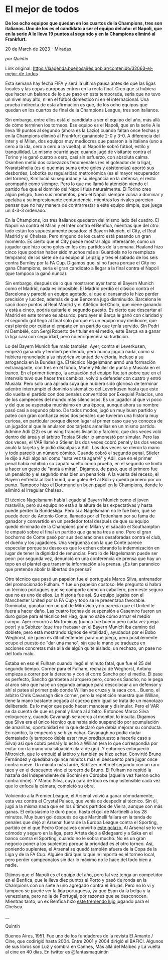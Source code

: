 # El mejor de todos

**De los ocho equipos que quedan en los cuartos de la Champions, tres son italianos. Uno de los es el candidato a ser el equipo del año: el Napoli, que en la serie A le lleva 19 puntos al segundo y en la Champions eliminó al Frankfurt.**

20 de March de 2023 - Miradas

_por Quintín_

Link original: https://laagenda.buenosaires.gob.ar/contenido/32063-el-mejor-de-todos



Esta semana hay fecha FIFA y será la última pausa antes de que las ligas locales y las copas europeas entren en la recta final. Creo que si hubiera que hacer un balance de lo que pasó en esta temporada, sería que no tuvo un nivel muy alto, ni en el fútbol doméstico ni en el internacional. Una prueba indirecta de esta afirmación es que, de los ocho equipos que quedan en los cuartos de final de la Champions League, tres son italianos.




Sin embargo, entre ellos está el candidato a ser el equipo del año, más allá de cómo terminen los torneos. Ese equipo es el Napoli, que en la serie A le lleva 19 puntos al segundo (ahora es la Lazio) cuando faltan once fechas y en la Champions eliminó al Frankfurt ganándole 2-0 y 3-0. A diferencia del Inter y el Milan, dos equipos muy mediocres que pasaron a la italiana (uno a cero a la ida, cero a cero a la vuelta), al Napoli le sobró fútbol, estilo y tranquilidad. Lo mismo ocurrió ayer, cuando jugó de visitante contra el Torino y le ganó cuatro a cero, casi sin esfuerzo, con absoluta calma. Osimhen metió dos cabezazos fenomenales (es el goleador de la liga), Kvaratskhelia (es el que más suma entre goles y asistencias) aportó sus desbordes, Lobotka su regularidad metronómica (es el mayor recuperador del torneo), Kim lució su seguridad y su elegancia en la defensa, el resto acompañó como siempre. Pero lo que me llamó la atención viendo el partido fue que el dominio del Napoli fluía naturalmente. El Torino creo algún peligro, tuvo sus momentos, pero el Napoli siempre volvía a dominar y apelaba a su impresionante contundencia, mientras los rivales parecían pensar que no hay manera de contrarrestar a este equipo simple, que juega un 4-3-3 ordenado.




En la Champions, los tres italianos quedaron del mismo lado del cuadro. El Napoli va contra el Milan y el Inter contra el Benfica, mientras que del otro lado están los supuestamente pesados: el Bayern Munich, el City, el Real Madrid y el Chelsea. Pero ninguno de los cuatro está pasando un gran momento. Es cierto que el City puede mostrar algo interesante, como un jugador que hizo ocho goles en los dos partidos de la semana. Haaland hizo cinco (que podrían haber sido muchos más si Guardiola no lo reemplaza temprano) de los siete de su equipo al Leipzig y tres el sábado de los seis contra Burnley por la FA Cup. Digamos que, si no fuera porque el City no gana Champions, sería el gran candidato a llegar a la final contra el Napoli (que tampoco la ganó nunca).




Sin embargo, después de lo que mostraron ayer tanto el Bayern Munich como el Madrid, nada es imposible. El Madrid perdió el clásico contra el Barcelona y pareció un equipo agotado, al que el cansancio le hizo perder precisión y lucidez, además de que Benzema jugó disminuido. Barcelona le sacó doce puntos al Real Madrid y el Atlético del Cholo, que viene ganando y está a cinco, podría quitarle el segundo puesto. Es cierto que descartar al Madrid en este torneo es absurdo, pero ayer el Barça le ganó con claridad y el segundo gol llegó al final solo porque es un equipo muy mediocre, que casi pierde por cuidar el empate en un partido que tenía servido. Sin Pedri ni Dembélé, con Sergi Roberto de titular en el medio, este Barça va a ganar la liga casi con seguridad, pero no enriquecerá su tradición.




Lo del Bayern Munich fue malo también. Ayer, contra el Leverkusen, empezó ganando y terminó perdiendo, pero nunca jugó a nada, como si hubiera renunciado a su histórica voluntad de victoria, incluso a su arrogancia en la Bundesliga. El técnico Nagelsmann armó una formación extravagante, con tres en el fondo, Mané y Müller de punta y Musiala en el banco. En el primer tiempo, la actuación del equipo fue tan pobre que en el intervalo tuvo que hacer tres cambios, volvió a defender con cuatro y entró Musiala. Pero solo una apilada suya que hubiera sido gloriosa de terminar adentro interrumpió el dominio sistemático del Leverkusen hasta que este dio vuelta el partido con dos penales convertidos por Exequiel Palacios, uno de los campeones del mundo más silenciosos. Es un jugador al que vi poco y del que se esperaba muchísimo en una época, aunque ahora su nombre pasó casi a segundo plano. De todos modos, jugó un muy buen partido y pateó con gran confianza esos dos penales que tuvieron una historia muy curiosa, en particular porque dieron lugar al primer caso que yo conozca de un jugador al que le anularon dos tarjetas amarillas en un mismo partido. Admine Adli (22) es un wing francés livianito y farolero, que dos veces voló dentro del área y el árbitro Tobías Stieler lo amonestó por simular. Pero las dos veces, el VAR llamó a Stieler, las dos veces cobró penal y las dos veces anuló la tarjeta y le pidió disculpas a Adli. Las dos veces se dieron la mano y todo pareció un número cómico. Cuando cobró el segundo penal, Stieler le dijo a Adli algo así como "esta vez te agarré" y Adli, que en el primer penal había exhibido su zapato suelto como prueba, en el segundo se limitó a hacer un gesto de "andá a mirar". Digamos, de paso, que el primero fue un penalcito y el segundo más bien un penariola. A la vuelta del receso, el Bayern enfrenta al Dortmund, que goleó 6-1 al Köln y quedó primero por un punto. Tampoco hizo el Dortmund un buen papel en la Champions, donde lo eliminó el irregular Chelsea.




El técnico Nagelsmann había llegado al Bayern Munich como el joven maravilla, pero su equipo no está a la altura de las expectativas y hasta puede perder la Bundesliga. Pero si a Nagelsmann no le fue bien, qué se puede decir de Antonio Conte, llamado por el Tottenham por su fama de ganador y convertido en un perdedor total después de que su equipo quedó eliminado de la Champions por el Milan y el sábado el Southampton le empató sobre el final un partido que ganaba tres a uno. Pero el gran bochorno de Conte pasó por sus declaraciones desaforadas contra el club, el dueño y los jugadores. Una vergüenza con la que Conte parece especular porque su deseo es que lo echen cobrando la indemnización en lugar de tener la dignidad de renunciar. Pero lo de Nagelsmann puede ser peor: por segunda vez, denunció en una conferencia de prensa que hay un topo en el plantel que transmite información a la prensa. ¿Es tan paranoico que pretende abolir la libertad de prensa?




Otro técnico que pasó un papelón fue el portugués Marco Silva, entrenador del promocionado Fulham. Y fue un papelón costoso. Me pregunto si habrá un técnico portugués que se comporte como un caballero, pero este seguro que no es uno de ellos. La historia fue así. Su equipo jugaba con el Manchester United por la FA Cup y todo se le presentaba favorable. Dominaba, ganaba con un gol de Mitrovich y no parecía que el United le fuera a hacer daño. Las cuatro fechas de suspensión a Casemiro fueron un duro golpe para el técnico ten Hag, que no sabe cómo armar el medio campo. Ayer recurrió a McTominay (nunca fue bueno pero cada vez juega peor) y a Sabitzer (que tras fracasar en el Bayern Munich iba camino del doblete, pero está mostrando signos de vitalidad), ayudados por el Bobo Weghorst, de quien es difícil entender para qué juega, pero posiblemente ocupe el puesto de "dar una mano", sin que la mano se traduzca en acciones concretas más allá de algún quite aislado, un rechazo, un pase no del todo malo.




Estaba en eso el Fulham cuando llegó el minuto fatal, que fue el 25 del segundo tiempo. Corner para el Fulham, rechazo de Weghorst, Antony empieza a correr por la derecha y con él corre Sancho por el medio. El pase es perfecto, Sancho gambetea al arquero pero, como es Sancho, no le pega al arco sino que hace un segundo amague para descolocar a un defensor y ahí sí patea al primer palo donde Willian se cruza y la saca con... Bueno, el árbitro Chris Cavanagh dice corner, pero la repetición muestra que Willian, tiene la mano bastante pegada al cuerpo pero igual se trata de un manotazo deliberado. Es lo mejor que pudo hacer: manotear y disimular. Pero el VAR se da cuenta de que es penal y llama al árbitro. Entonces Marco Silva enloquece y, cuando Cavanagh se acerca al monitor, lo insulta. Digamos que Silva era el único técnico que había sido suspendido por acumulación de amarillas, oportunidad en la que declaró que debía mejorar su conducta. En cambio, la empeoró y se hizo echar. Cavanagh no podía dudar demasiado (y tampoco debía estar muy predispuesto a hacerle caso a Silva) así que cobró penal y lo echó a Willian (era lo que correspondía por evitar con la mano una situación clara de gol). Y entonces enloqueció Mitrovich, que lo empujó al árbitro y también se hizo echar. Convirtió Bruno Fernández y quedaban quince minutos más el descuento para jugar once contra nueve. Un minuto más tarde, Sabitzer metió el segundo con un raro taco y en el descuento vino el tercero de Bruno. El Fulham no repitió la hazaña del Independiente de Bochini en Córdoba (aquella vez fueron ocho contra once). Y Marco Silva, cuya cara de loco es muy ostensible cada vez que lo enfoca la cámara, completó su obra.




Volviendo a la Premier League, el Arsenal volvió a ganar cómodamente, esta vez contra el Crystal Palace, que venía de despedir al técnico. Sin él, jugó a la misma nada que en los últimos partidos de Vieira, aunque con más ganas. El entusiasmo le duró poco, hasta el gol de Martinelli a los 28 minutos. Muy buen gol después de que Martinelli fallara en la tanda de penales que dejó al Arsenal fuera de la Europa League contra el Sporting, partido en el que Pedro Gonçalves convirtió [este golazo.](https://www.youtube.com/watch?v=pQ_3SDvv_XY) Al Arsenal se lo ve cómodo y seguro en la liga, pero Arteta dejó a Ødegaard y a Saka en el banco contra el Sporting, cuando no le sobra mucho. No es un gran negocio poner a los suplentes porque la prioridad es el otro torneo. Así, poniendo suplentes, el Arsenal se quedó también afuera de la Copa de la Liga y de la FA Cup. Alguien dirá que lo que le importa es el torneo local, pero perder campeonatos sin dar lo máximo no le hace del todo bien a nadie.




Dijimos que el Napoli es el equipo del año, pero tal vez tenga un competidor en el Benfica, que le lleva diez puntos al Porto y pasó de ronda en la Champions con un siete a uno agregado contra el Brujas. Pero no lo vi y tampoco se puede ver la liga portuguesa, ya que Espn da la belga y la venezolana, pero no la de Portugal, por razones que se desconocen. Mientras tanto, un ex Benfica hizo [este tremendo lujo](https://tntsports.com.ar/videos/enzo_fernandez_lujo_chelsea_everton-vf20230318mp4.html) jugando para el Chelsea.




\_\_




Quintín




Buenos Aires, 1951. Fue uno de los fundadores de la revista El Amante / Cine, que codirigió hasta 2004. Entre 2001 y 2004 dirigió el BAFICI. Algunos de sus libros son Luz y sombra en Cannes, Más allá del Malbec y La vuelta al cine en 40 días. En twitter es @fantasmaquintin



